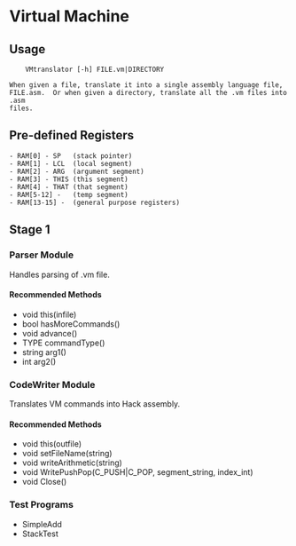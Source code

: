 # Virtual Machine

## Usage

        VMtranslator [-h] FILE.vm|DIRECTORY

    When given a file, translate it into a single assembly language file,
    FILE.asm.  Or when given a directory, translate all the .vm files into .asm
    files.

## Pre-defined Registers

    - RAM[0] - SP   (stack pointer)
    - RAM[1] - LCL  (local segment)
    - RAM[2] - ARG  (argument segment)
    - RAM[3] - THIS (this segment)
    - RAM[4] - THAT (that segment)
    - RAM[5-12] -   (temp segment)
    - RAM[13-15] -  (general purpose registers)

## Stage 1

### Parser Module

Handles parsing of .vm file.

#### Recommended Methods

- void this(infile)
- bool hasMoreCommands()
- void advance()
- TYPE commandType()
- string arg1()
- int arg2()

### CodeWriter Module

Translates VM commands into Hack assembly.

#### Recommended Methods

- void this(outfile)
- void setFileName(string)
- void writeArithmetic(string)
- void WritePushPop(C_PUSH|C_POP, segment_string, index_int)
- void Close()

### Test Programs

- SimpleAdd
- StackTest
